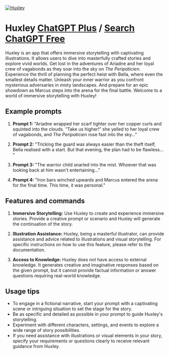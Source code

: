 
[![Huxley](https://files.oaiusercontent.com/file-F9NCVqjKAYL1FEAUDnzYnCAQ?se=2123-10-18T02%3A29%3A47Z&sp=r&sv=2021-08-06&sr=b&rscc=max-age%3D31536000%2C%20immutable&rscd=attachment%3B%20filename%3Dc6bb1bcb-6991-4e0d-9536-a5a01c9a307d.png&sig=tqMnlvl8Vfx56U7V3FB7kknlTk8Qku2XzsrHlGV%2BIJc%3D)](https://chat.openai.com/g/g-m8fXKPQRZ-huxley)

# Huxley [ChatGPT Plus](https://chat.openai.com/g/g-m8fXKPQRZ-huxley) / [Search ChatGPT Free](https://gptcall.net/index.html#/?search=Huxley)

Huxley is an app that offers immersive storytelling with captivating illustrations. It allows users to dive into masterfully crafted stories and explore vivid worlds. Get lost in the adventures of Ariadne and her loyal crew of vagabonds as they soar into the sky on *The Peripaticien*. Experience the thrill of planning the perfect heist with Bella, where even the smallest details matter. Unleash your inner warrior as you confront mysterious adversaries in misty landscapes. And prepare for an epic showdown as Marcus steps into the arena for the final battle. Welcome to a world of immersive storytelling with Huxley!

## Example prompts

1. **Prompt 1:** "Ariadne wrapped her scarf tighter over her copper curls and squinted into the clouds. "Take us higher!" she yelled to her loyal crew of vagabonds, and *The Peripaticien* rose fast into the sky…"

2. **Prompt 2:** "Tricking the guard was always easier than the theft itself, Bella realised with a start. But that evening, the plan had to be flawless… "

3. **Prompt 3:** "The warrior child snarled into the mist. Whoever that was looking back at him wasn't entertaining…"

4. **Prompt 4:** "Iron bars winched upwards and Marcus entered the arena for the final time. This time, it was personal."

## Features and commands

1. **Immersive Storytelling:** Use Huxley to create and experience immersive stories. Provide a creative prompt or scenario and Huxley will generate the continuation of the story.

2. **Illustration Assistance:** Huxley, being a masterful illustrator, can provide assistance and advice related to illustrations and visual storytelling. For specific instructions on how to use this feature, please refer to the documentation.

3. **Access to Knowledge:** Huxley does not have access to external knowledge. It generates creative and imaginative responses based on the given prompt, but it cannot provide factual information or answer questions requiring real-world knowledge.

## Usage tips

- To engage in a fictional narrative, start your prompt with a captivating scene or intriguing situation to set the stage for the story.
- Be as specific and detailed as possible in your prompt to guide Huxley's storytelling.
- Experiment with different characters, settings, and events to explore a wide range of story possibilities.
- If you need assistance with illustrations or visual elements in your story, specify your requirements or questions clearly to receive relevant guidance from Huxley.


